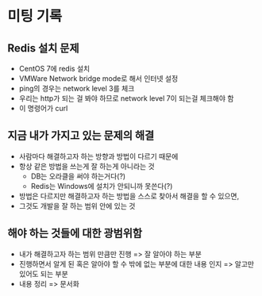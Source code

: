# 미팅 기록

## Redis 설치 문제

- CentOS 7에 redis 설치
- VMWare Network bridge mode로 해서 인터넷 설정
- ping의 경우는 network level 3를 체크
- 우리는 http가 되는 걸 봐야 하므로 network level 7이 되는걸 체크해야 함
- 이 명령어가 curl

## 지금 내가 가지고 있는 문제의 해결

- 사람마다 해결하고자 하는 방향과 방법이 다르기 때문에
- 항상 같은 방법을 쓰는게 잘 하는게 아니라는 것
  - DB는 오라클을 써야 하는거다(?)
  - Redis는 Windows에 설치가 안되니까 못쓴다(?)
- 방법은 다르지만 해결하고자 하는 방법을 스스로 찾아서 해결을 할 수 있으면,
- 그것도 개발을 잘 하는 범위 안에 있는 것

## 해야 하는 것들에 대한 광범위함

- 내가 해결하고자 하는 범위 만큼만 진행 => 잘 알아야 하는 부분
- 진행하면서 알게 된 혹은 알아야 할 수 밖에 없는 부분에 대한 내용 인지 => 알고만 있어도 되는 부분
- 내용 정리 => 문서화
